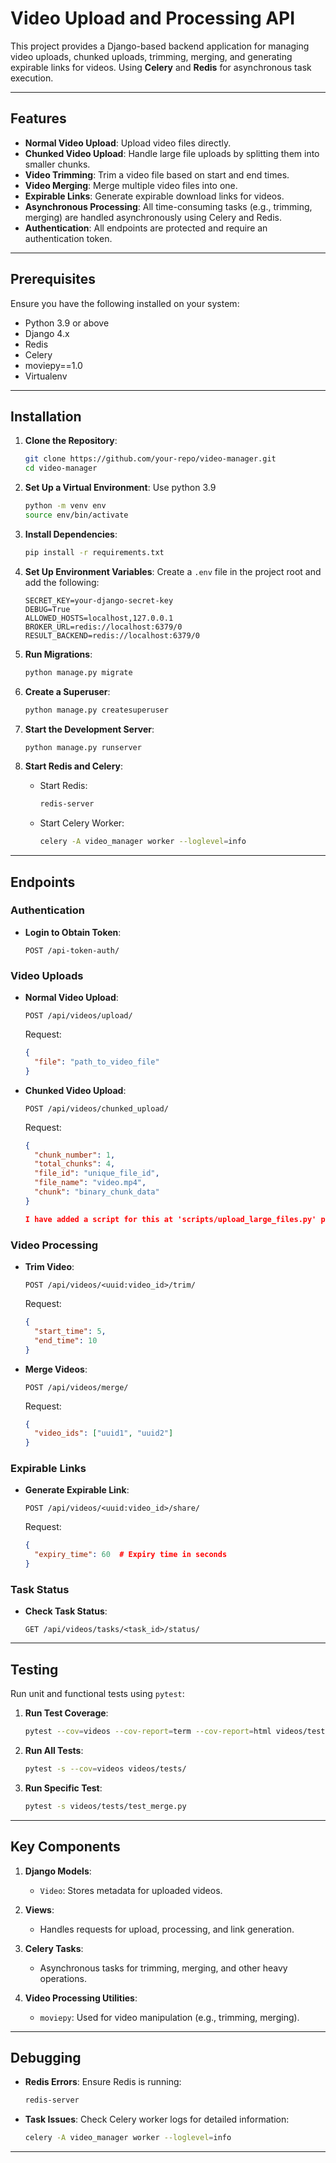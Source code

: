 # Video Upload and Processing API

This project provides a Django-based backend application for managing video uploads, chunked uploads, trimming, merging, and generating expirable links for videos. Using **Celery** and **Redis** for asynchronous task execution.

---

## Features

- **Normal Video Upload**: Upload video files directly.
- **Chunked Video Upload**: Handle large file uploads by splitting them into smaller chunks.
- **Video Trimming**: Trim a video file based on start and end times.
- **Video Merging**: Merge multiple video files into one.
- **Expirable Links**: Generate expirable download links for videos.
- **Asynchronous Processing**: All time-consuming tasks (e.g., trimming, merging) are handled asynchronously using Celery and Redis.
- **Authentication**: All endpoints are protected and require an authentication token.

---

## Prerequisites

Ensure you have the following installed on your system:

- Python 3.9 or above
- Django 4.x
- Redis
- Celery
- moviepy==1.0
- Virtualenv

---

## Installation

1. **Clone the Repository**:
   ```bash
   git clone https://github.com/your-repo/video-manager.git
   cd video-manager
   ```

2. **Set Up a Virtual Environment**:
   Use python 3.9
   ```bash
   python -m venv env
   source env/bin/activate
   ```
  
3. **Install Dependencies**:
   ```bash
   pip install -r requirements.txt
   ```

4. **Set Up Environment Variables**:
   Create a `.env` file in the project root and add the following:
   ```
   SECRET_KEY=your-django-secret-key
   DEBUG=True
   ALLOWED_HOSTS=localhost,127.0.0.1
   BROKER_URL=redis://localhost:6379/0
   RESULT_BACKEND=redis://localhost:6379/0
   ```

5. **Run Migrations**:
   ```bash
   python manage.py migrate
   ```

6. **Create a Superuser**:
   ```bash
   python manage.py createsuperuser
   ```

7. **Start the Development Server**:
   ```bash
   python manage.py runserver
   ```

8. **Start Redis and Celery**:
   - Start Redis:
     ```bash
     redis-server
     ```
   - Start Celery Worker:
     ```bash
     celery -A video_manager worker --loglevel=info
     ```

---

## Endpoints

### Authentication
- **Login to Obtain Token**:
  ```
  POST /api-token-auth/
  ```

### Video Uploads
- **Normal Video Upload**:
  ```
  POST /api/videos/upload/
  ```
  Request:
  ```json
  {
    "file": "path_to_video_file"
  }
  ```

- **Chunked Video Upload**:
  ```
  POST /api/videos/chunked_upload/
  ```
  Request:
  ```json
  {
    "chunk_number": 1,
    "total_chunks": 4,
    "file_id": "unique_file_id",
    "file_name": "video.mp4",
    "chunk": "binary_chunk_data"
  }

  I have added a script for this at 'scripts/upload_large_files.py' please use it.
  ```

### Video Processing
- **Trim Video**:
  ```
  POST /api/videos/<uuid:video_id>/trim/
  ```
  Request:
  ```json
  {
    "start_time": 5,
    "end_time": 10
  }
  ```

- **Merge Videos**:
  ```
  POST /api/videos/merge/
  ```
  Request:
  ```json
  {
    "video_ids": ["uuid1", "uuid2"]
  }
  ```

### Expirable Links
- **Generate Expirable Link**:
  ```
  POST /api/videos/<uuid:video_id>/share/
  ```
  Request:
  ```json
  {
    "expiry_time": 60  # Expiry time in seconds
  }
  ```

### Task Status
- **Check Task Status**:
  ```
  GET /api/videos/tasks/<task_id>/status/
  ```

---

## Testing

Run unit and functional tests using `pytest`:

1. **Run Test Coverage**:
   ```bash
   pytest --cov=videos --cov-report=term --cov-report=html videos/tests/
   ```

1. **Run All Tests**:
   ```bash
   pytest -s --cov=videos videos/tests/
   ```

2. **Run Specific Test**:
   ```bash
   pytest -s videos/tests/test_merge.py
   ```

---

## Key Components

1. **Django Models**:
   - `Video`: Stores metadata for uploaded videos.

2. **Views**:
   - Handles requests for upload, processing, and link generation.

3. **Celery Tasks**:
   - Asynchronous tasks for trimming, merging, and other heavy operations.

4. **Video Processing Utilities**:
   - `moviepy`: Used for video manipulation (e.g., trimming, merging).

---

## Debugging

- **Redis Errors**: Ensure Redis is running:
  ```bash
  redis-server
  ```

- **Task Issues**: Check Celery worker logs for detailed information:
  ```bash
  celery -A video_manager worker --loglevel=info
  ```

---